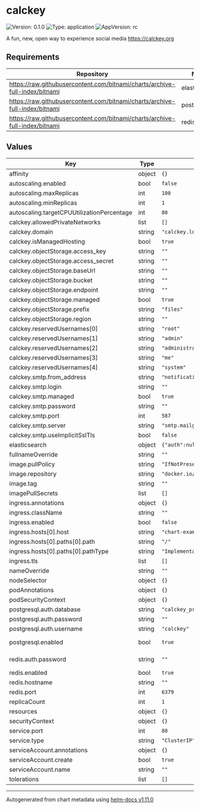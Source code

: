 # calckey

![Version: 0.1.0](https://img.shields.io/badge/Version-0.1.0-informational?style=flat-square) ![Type: application](https://img.shields.io/badge/Type-application-informational?style=flat-square) ![AppVersion: rc](https://img.shields.io/badge/AppVersion-rc-informational?style=flat-square)

A fun, new, open way to experience social media https://calckey.org

## Requirements

| Repository | Name | Version |
|------------|------|---------|
| https://raw.githubusercontent.com/bitnami/charts/archive-full-index/bitnami | elasticsearch | 19.0.1 |
| https://raw.githubusercontent.com/bitnami/charts/archive-full-index/bitnami | postgresql | 11.1.3 |
| https://raw.githubusercontent.com/bitnami/charts/archive-full-index/bitnami | redis | 16.13.2 |

## Values

| Key | Type | Default | Description |
|-----|------|---------|-------------|
| affinity | object | `{}` |  |
| autoscaling.enabled | bool | `false` |  |
| autoscaling.maxReplicas | int | `100` |  |
| autoscaling.minReplicas | int | `1` |  |
| autoscaling.targetCPUUtilizationPercentage | int | `80` |  |
| calckey.allowedPrivateNetworks | list | `[]` | If you want to allow calckey to connect to private ips, enter the cidrs here. |
| calckey.domain | string | `"calckey.local"` |  |
| calckey.isManagedHosting | bool | `true` |  |
| calckey.objectStorage.access_key | string | `""` |  |
| calckey.objectStorage.access_secret | string | `""` |  |
| calckey.objectStorage.baseUrl | string | `""` |  |
| calckey.objectStorage.bucket | string | `""` |  |
| calckey.objectStorage.endpoint | string | `""` |  |
| calckey.objectStorage.managed | bool | `true` |  |
| calckey.objectStorage.prefix | string | `"files"` |  |
| calckey.objectStorage.region | string | `""` |  |
| calckey.reservedUsernames[0] | string | `"root"` |  |
| calckey.reservedUsernames[1] | string | `"admin"` |  |
| calckey.reservedUsernames[2] | string | `"administrator"` |  |
| calckey.reservedUsernames[3] | string | `"me"` |  |
| calckey.reservedUsernames[4] | string | `"system"` |  |
| calckey.smtp.from_address | string | `"notifications@example.com"` |  |
| calckey.smtp.login | string | `""` |  |
| calckey.smtp.managed | bool | `true` |  |
| calckey.smtp.password | string | `""` |  |
| calckey.smtp.port | int | `587` |  |
| calckey.smtp.server | string | `"smtp.mailgun.org"` |  |
| calckey.smtp.useImplicitSslTls | bool | `false` |  |
| elasticsearch | object | `{"auth":null,"enabled":false,"hostname":"","port":9200,"ssl":false}` | https://github.com/bitnami/charts/tree/master/bitnami/elasticsearch#parameters |
| fullnameOverride | string | `""` |  |
| image.pullPolicy | string | `"IfNotPresent"` |  |
| image.repository | string | `"docker.io/thatonecalculator/calckey"` |  |
| image.tag | string | `""` |  |
| imagePullSecrets | list | `[]` |  |
| ingress.annotations | object | `{}` |  |
| ingress.className | string | `""` |  |
| ingress.enabled | bool | `false` |  |
| ingress.hosts[0].host | string | `"chart-example.local"` |  |
| ingress.hosts[0].paths[0].path | string | `"/"` |  |
| ingress.hosts[0].paths[0].pathType | string | `"ImplementationSpecific"` |  |
| ingress.tls | list | `[]` |  |
| nameOverride | string | `""` |  |
| nodeSelector | object | `{}` |  |
| podAnnotations | object | `{}` |  |
| podSecurityContext | object | `{}` |  |
| postgresql.auth.database | string | `"calckey_production"` |  |
| postgresql.auth.password | string | `""` |  |
| postgresql.auth.username | string | `"calckey"` |  |
| postgresql.enabled | bool | `true` | disable if you want to use an existing db; in which case the values below must match those of that external postgres instance |
| redis.auth.password | string | `""` | you must set a password; the password generated by the redis chart will be rotated on each upgrade: |
| redis.enabled | bool | `true` |  |
| redis.hostname | string | `""` |  |
| redis.port | int | `6379` |  |
| replicaCount | int | `1` |  |
| resources | object | `{}` |  |
| securityContext | object | `{}` |  |
| service.port | int | `80` |  |
| service.type | string | `"ClusterIP"` |  |
| serviceAccount.annotations | object | `{}` |  |
| serviceAccount.create | bool | `true` |  |
| serviceAccount.name | string | `""` |  |
| tolerations | list | `[]` |  |

----------------------------------------------
Autogenerated from chart metadata using [helm-docs v1.11.0](https://github.com/norwoodj/helm-docs/releases/v1.11.0)
